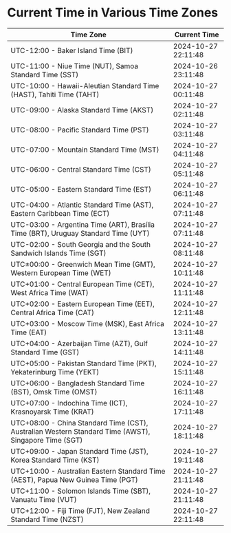 # Current Time in Various Time Zones

| Time Zone | Current Time |
|-----------|--------------|
| UTC-12:00 - Baker Island Time (BIT) | 2024-10-27 22:11:48 |
| UTC-11:00 - Niue Time (NUT), Samoa Standard Time (SST) | 2024-10-26 23:11:48 |
| UTC-10:00 - Hawaii-Aleutian Standard Time (HAST), Tahiti Time (TAHT) | 2024-10-27 00:11:48 |
| UTC-09:00 - Alaska Standard Time (AKST) | 2024-10-27 02:11:48 |
| UTC-08:00 - Pacific Standard Time (PST) | 2024-10-27 03:11:48 |
| UTC-07:00 - Mountain Standard Time (MST) | 2024-10-27 04:11:48 |
| UTC-06:00 - Central Standard Time (CST) | 2024-10-27 05:11:48 |
| UTC-05:00 - Eastern Standard Time (EST) | 2024-10-27 06:11:48 |
| UTC-04:00 - Atlantic Standard Time (AST), Eastern Caribbean Time (ECT) | 2024-10-27 07:11:48 |
| UTC-03:00 - Argentina Time (ART), Brasília Time (BRT), Uruguay Standard Time (UYT) | 2024-10-27 07:11:48 |
| UTC-02:00 - South Georgia and the South Sandwich Islands Time (SGT) | 2024-10-27 08:11:48 |
| UTC±00:00 - Greenwich Mean Time (GMT), Western European Time (WET) | 2024-10-27 10:11:48 |
| UTC+01:00 - Central European Time (CET), West Africa Time (WAT) | 2024-10-27 11:11:48 |
| UTC+02:00 - Eastern European Time (EET), Central Africa Time (CAT) | 2024-10-27 12:11:48 |
| UTC+03:00 - Moscow Time (MSK), East Africa Time (EAT) | 2024-10-27 13:11:48 |
| UTC+04:00 - Azerbaijan Time (AZT), Gulf Standard Time (GST) | 2024-10-27 14:11:48 |
| UTC+05:00 - Pakistan Standard Time (PKT), Yekaterinburg Time (YEKT) | 2024-10-27 15:11:48 |
| UTC+06:00 - Bangladesh Standard Time (BST), Omsk Time (OMST) | 2024-10-27 16:11:48 |
| UTC+07:00 - Indochina Time (ICT), Krasnoyarsk Time (KRAT) | 2024-10-27 17:11:48 |
| UTC+08:00 - China Standard Time (CST), Australian Western Standard Time (AWST), Singapore Time (SGT) | 2024-10-27 18:11:48 |
| UTC+09:00 - Japan Standard Time (JST), Korea Standard Time (KST) | 2024-10-27 19:11:48 |
| UTC+10:00 - Australian Eastern Standard Time (AEST), Papua New Guinea Time (PGT) | 2024-10-27 21:11:48 |
| UTC+11:00 - Solomon Islands Time (SBT), Vanuatu Time (VUT) | 2024-10-27 21:11:48 |
| UTC+12:00 - Fiji Time (FJT), New Zealand Standard Time (NZST) | 2024-10-27 22:11:48 |

